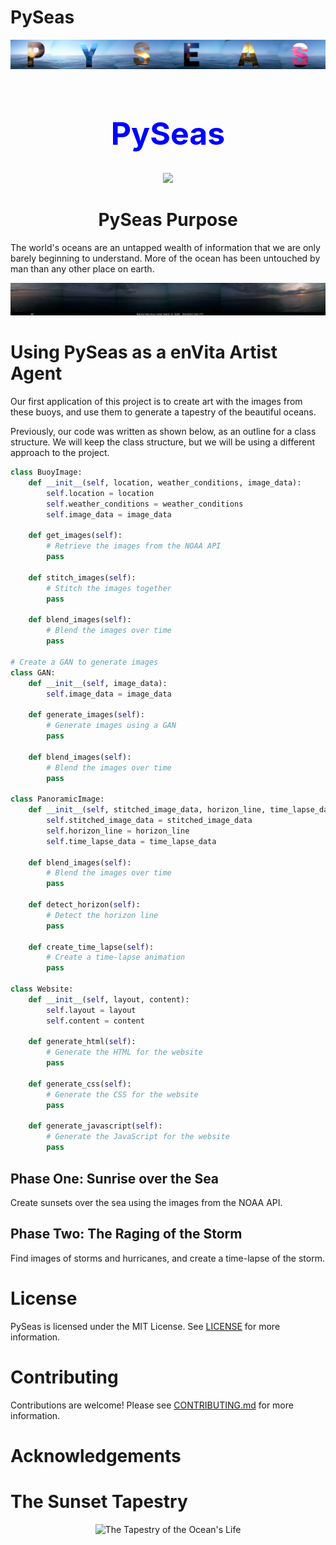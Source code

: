 # PySeas


![main](images/PySeasMain.png)


<div align="center">
<h1>


<h1 style= "color:blue; font-size: 50px; text-align: center;">
PySeas

</h1>
<p align="center">
  <!-- Typing SVG by DenverCoder1 - https://github.com/DenverCoder1/readme-typing-svg -->
  <a href="https://github.com/DenverCoder1/readme-typing-svg"><img src="https://readme-typing-svg.demolab.com/?lines=watch+12+at+2210;sunset+for+32+is+2010;Looking+at+Buoy+42001;sunset+for+20+is+2110;sunset+for+12+is+2210;sunset+for+13+is+2110;sunset+for+27+is+2110;sunset+for+3+is+2210;sunset+for+48+is+1610;watch+15+at+2110;sunset+for+7+is+2210;sunset+for+53+is+1510;sunset+for+8+is+2210;Looking+at+Buoy+42040;Looking+at+Buoy+46066;sunset+for+12+is+2210;watch+12+at+2210;Looking+at+Buoy+45003;watch+3+at+2210;sunset+for+20+is+2110;Looking+at+Buoy+41001;sunset+for+0+is+2310;watch+6+at+2210;watch+23+at+2110;sunset+for+37+is+1910;watch+18+at+2110;Looking+at+Buoy+46047;watch+10+at+2210;Looking+at+Buoy+42002;Looking+at+Buoy+42001;sunset+for+50+is+1610;sunset+for+37+is+1910;Looking+at+Buoy+42012;watch+5+at+2210;sunset+for+59+is+1510;watch+44+at+1610;watch+36+at+1910;sunset+for+56+is+1510;Looking+at+Buoy+46085;Looking+at+Buoy+51000;Looking+at+Buoy+46002;sunset+for+42+is+1710;sunset+for+2+is+2210;watch+17+at+2110;sunset+for+37+is+1910;sunset+for+24+is+2110;sunset+for+42+is+1710;watch+9+at+2210;sunset+for+32+is+2010;sunset+for+12+is+2210;watch+9+at+2210;watch+4+at+2210;Looking+at+Buoy+41008;watch+25+at+2110;sunset+for+20+is+2110;Looking+at+Buoy+44027;sunset+for+35+is+1910;sunset+for+40+is+1710;Looking+at+Buoy+46072;watch+58+at+1510;Looking+at+Buoy+46089;Looking+at+Buoy+46072;Looking+at+Buoy+51000;sunset+for+9+is+2210;watch+13+at+2110;Looking+at+Buoy+45003;sunset+for+38+is+1810;sunset+for+41+is+1710;sunset+for+54+is+1510;sunset+for+49+is+1610;Looking+at+Buoy+44007;watch+33+at+2010;Looking+at+Buoy+42060;sunset+for+47+is+1610;sunset+for+24+is+2110;sunset+for+12+is+2210;Looking+at+Buoy+51101;watch+27+at+2110;watch+18+at+2110;Looking+at+Buoy+46072;Looking+at+Buoy+41049;Looking+at+Buoy+51001;sunset+for+44+is+1610;Looking+at+Buoy+42002;sunset+for+13+is+2110;sunset+for+33+is+2010;watch+53+at+1510;Looking+at+Buoy+51002;sunset+for+35+is+1910;watch+29+at+2010;sunset+for+37+is+1910;sunset+for+36+is+1910;sunset+for+51+is+1510;Looking+at+Buoy+46066;Looking+at+Buoy+46059;sunset+for+29+is+2010;watch+17+at+2110;watch+31+at+2010;Looking+at+Buoy+46071;sunset+for+31+is+2010;The+optimal+time+for+sunset+at+buoy+31+is+2010;The+optimal+time+for+sunset+at+buoy+44+is+1610;Looking+at+Buoy+41046;&font=menlo%20Code&center=true&width=440&height=45&color=FFD43B&vCenter=true&size=22&pause=1500" /></a>
</p>

</div>

<div align="center">
<h1>
PySeas Purpose
</h1>
</div>
The world's oceans are an untapped wealth of information that we are only barely beginning to understand. More of the ocean has been untouched by man than any other place on earth.
  
![temp_2](images/41002_20230514_185042.png)

# Using PySeas as a enVita Artist Agent
Our first application of this project is to create art with the images from these buoys, and use them to generate a tapestry of the beautiful oceans.

Previously, our code was written as shown below, as an outline for a class structure. We will keep the class structure, but we will be using a different approach to the project.

```python
class BuoyImage:
    def __init__(self, location, weather_conditions, image_data):
        self.location = location
        self.weather_conditions = weather_conditions
        self.image_data = image_data

    def get_images(self):
        # Retrieve the images from the NOAA API
        pass

    def stitch_images(self):
        # Stitch the images together
        pass

    def blend_images(self):
        # Blend the images over time
        pass

# Create a GAN to generate images
class GAN:
    def __init__(self, image_data):
        self.image_data = image_data

    def generate_images(self):
        # Generate images using a GAN
        pass

    def blend_images(self):
        # Blend the images over time
        pass

class PanoramicImage:
    def __init__(self, stitched_image_data, horizon_line, time_lapse_data):
        self.stitched_image_data = stitched_image_data
        self.horizon_line = horizon_line
        self.time_lapse_data = time_lapse_data

    def blend_images(self):
        # Blend the images over time
        pass

    def detect_horizon(self):
        # Detect the horizon line
        pass

    def create_time_lapse(self):
        # Create a time-lapse animation
        pass

class Website:
    def __init__(self, layout, content):
        self.layout = layout
        self.content = content

    def generate_html(self):
        # Generate the HTML for the website
        pass

    def generate_css(self):
        # Generate the CSS for the website
        pass

    def generate_javascript(self):
        # Generate the JavaScript for the website
        pass
```

## Phase One: Sunrise over the Sea

Create sunsets over the sea using the images from the NOAA API.


## Phase Two: The Raging of the Storm

Find images of storms and hurricanes, and create a time-lapse of the storm.



# License
PySeas is licensed under the MIT License. See [LICENSE](LICENSE) for more information.

# Contributing
Contributions are welcome! Please see [CONTRIBUTING.md](CONTRIBUTING.md) for more information.

# Acknowledgements


# The Sunset Tapestry

<div align="center">

![The Tapestry of the Ocean's Life](images/master_stitch.png)

</div>

